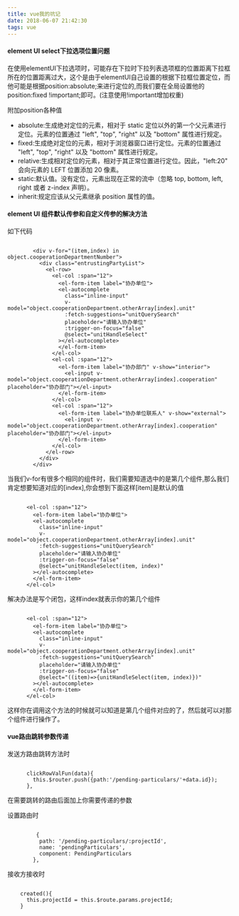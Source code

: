 ```yaml
---
title: vue我的坑记
date: 2018-06-07 21:42:30
tags: vue
---
```


#### element UI select下拉选项位置问题

在使用elementUI下拉选项时，可能存在下拉时下拉列表选项框的位置距离下拉框所在的位置距离过大，这个是由于elementUI自己设置的根据下拉框位置定位，而他可能是根据position:absolute;来进行定位的,而我们要在全局设置他的 position:fixed !important;即可。(注意使用!important增加权重)


<!-- more -->

附加position各种值

* absolute:生成绝对定位的元素，相对于 static 定位以外的第一个父元素进行定位。元素的位置通过 "left", "top", "right" 以及 "bottom" 属性进行规定。
* fixed:生成绝对定位的元素，相对于浏览器窗口进行定位。元素的位置通过 "left", "top", "right" 以及 "bottom" 属性进行规定。
* relative:生成相对定位的元素，相对于其正常位置进行定位。因此，"left:20" 会向元素的 LEFT 位置添加 20 像素。
* static:默认值。没有定位，元素出现在正常的流中（忽略 top, bottom, left, right 或者 z-index 声明）。
* inherit:规定应该从父元素继承 position 属性的值。


#### element UI 组件默认传参和自定义传参的解决方法

如下代码
```

        <div v-for="(item,index) in object.cooperationDepartmentNumber">
          <div class="entrustingPartyList">
            <el-row>
              <el-col :span="12"> 
                <el-form-item label="协办单位">
                <el-autocomplete
                  class="inline-input"
                  v-model="object.cooperationDepartment.otherArray[index].unit"
                  :fetch-suggestions="unitQuerySearch"
                  placeholder="请输入协办单位"
                  :trigger-on-focus="false"
                  @select="unitHandleSelect"
                ></el-autocomplete>
                </el-form-item>
              </el-col>
              <el-col :span="12"> 
                <el-form-item label="协办部门" v-show="interior">
                  <el-input v-model="object.cooperationDepartment.otherArray[index].cooperation" placeholder="协办部门"></el-input>
                </el-form-item>
              </el-col>
              <el-col :span="12"> 
                <el-form-item label="协办单位联系人" v-show="external">
                  <el-input v-model="object.cooperationDepartment.otherArray[index].cooperation" placeholder="协办部门"></el-input>
                </el-form-item>
              </el-col>
            </el-row>
          </div>
        </div>

```

当我们v-for有很多个相同的组件时，我们需要知道选中的是第几个组件,那么我们肯定想要知道对应的[index],你会想到下面这样[item]是默认的值
```

	  <el-col :span="12"> 
	    <el-form-item label="协办单位">
	    <el-autocomplete
	      class="inline-input"
	      v-model="object.cooperationDepartment.otherArray[index].unit"
	      :fetch-suggestions="unitQuerySearch"
	      placeholder="请输入协办单位"
	      :trigger-on-focus="false"
	      @select="unitHandleSelect(item, index)"
	    ></el-autocomplete>
	    </el-form-item>
	  </el-col>
```
解决办法是写个闭包，这样index就表示你的第几个组件
```

	  <el-col :span="12"> 
	    <el-form-item label="协办单位">
	    <el-autocomplete
	      class="inline-input"
	      v-model="object.cooperationDepartment.otherArray[index].unit"
	      :fetch-suggestions="unitQuerySearch"
	      placeholder="请输入协办单位"
	      :trigger-on-focus="false"
	      @select="((item)=>{unitHandleSelect(item, index)})"
	    ></el-autocomplete>
	    </el-form-item>
	  </el-col>
```
这样你在调用这个方法的时候就可以知道是第几个组件对应的了，然后就可以对那个组件进行操作了。


#### vue路由跳转参数传递


发送方路由跳转方法时
```

	  clickRowValFun(data){
        this.$router.push({path:'/pending-particulars/'+data.id});
      },
```
在需要跳转的路由后面加上你需要传递的参数

设置路由时
```

	     {
          path: '/pending-particulars/:projectId',
          name: 'pendingParticulars',
          component: PendingParticulars
        },
```

接收方接收时
```

 	created(){
      this.projectId = this.$route.params.projectId;
    }
```